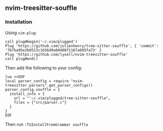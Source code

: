 ## nvim-treesitter-souffle

### Installation

Using `vim-plug`:

```vim
call plug#begin('~/.vim/plugged')
Plug 'https://github.com/julienhenry/tree-sitter-souffle', { 'commit': '767ba95e2b0513c1b56d9a60488f1167a695fa73' }
Plug 'https://github.com/lyxell/nvim-treesitter-souffle'
call plug#end()
```

Then add the following to your config:

```vim
lua <<EOF
local parser_config = require "nvim-treesitter.parsers".get_parser_configs()
parser_config.souffle = {
  install_info = {
    url = "'~/.vim/plugged/tree-sitter-souffle",
    files = {"src/parser.c"}
  }
}
EOF
```

Then run `:TSInstallFromGrammar souffle`
